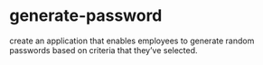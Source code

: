# generate-password
create an application that enables employees to generate random passwords based on criteria that they’ve selected.
